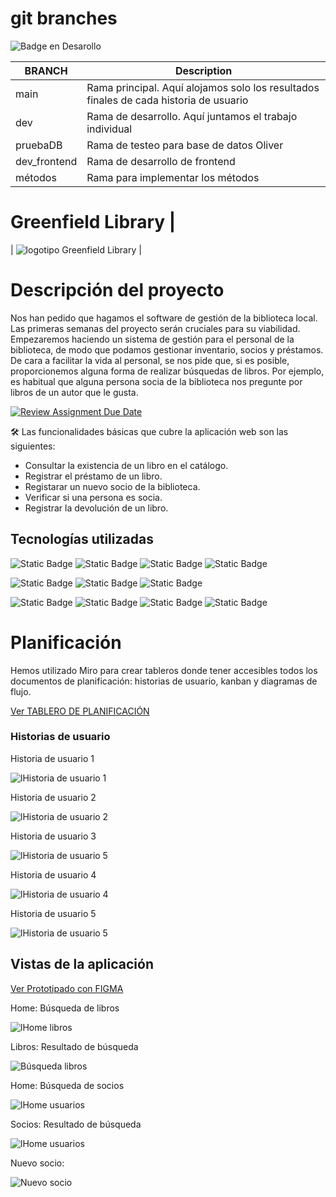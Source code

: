 # git branches

![Badge en Desarollo](https://img.shields.io/badge/STATUS-EN%20DESAROLLO-green)

| BRANCH       | Description                                                                           |
| ------------ | ------------------------------------------------------------------------------------- |
| main         | Rama principal. Aquí alojamos solo los resultados finales de cada historia de usuario |
| dev          | Rama de desarrollo. Aquí juntamos el trabajo individual                               |
| pruebaDB     | Rama de testeo para base de datos Oliver                                              |
| dev_frontend | Rama de desarrollo de frontend                                                        |
| métodos      | Rama para implementar los métodos                                                     |

# Greenfield Library |

| ![logotipo Greenfield Library](/FRONTEND/src/assets/greenfield-logo.png) |

# Descripción del proyecto

Nos han pedido que hagamos el software de gestión de la biblioteca local. Las primeras semanas del proyecto serán cruciales para su viabilidad.
Empezaremos haciendo un sistema de gestión para el personal de la biblioteca, de modo que podamos gestionar inventario, socios y préstamos.
De cara a facilitar la vida al personal, se nos pide que, si es posible, proporcionemos alguna forma de realizar búsquedas de libros. Por ejemplo, es habitual que alguna persona socia de la biblioteca nos pregunte por libros de un autor que le gusta.

[![Review Assignment Due Date](https://classroom.github.com/assets/deadline-readme-button-24ddc0f5d75046c5622901739e7c5dd533143b0c8e959d652212380cedb1ea36.svg)](https://chrome-ravioli-2d4.notion.site/Greenfield-Library-de82297c14754dcbb303cbbd07dd74bf)

🛠️ Las funcionalidades básicas que cubre la aplicación web son las siguientes:

- Consultar la existencia de un libro en el catálogo.
- Registrar el préstamo de un libro.
- Registarar un nuevo socio de la biblioteca.
- Verificar si una persona es socia.
- Registrar la devolución de un libro.

## Tecnologías utilizadas

![Static Badge](https://img.shields.io/badge/Java-v%2017-green)
![Static Badge](https://img.shields.io/badge/Spring-v%203.2.2-green?logo=spring)
![Static Badge](https://img.shields.io/badge/PostgreSQL-v%2042.7.1-green?logo=postgresql)
![Static Badge](https://img.shields.io/badge/React-v%208.2.43-green?logo=react)

![Static Badge](https://img.shields.io/badge/BackendDep-SpringWeb-blue)
![Static Badge](https://img.shields.io/badge/BackendDep-Spring%20Boot%20Dev%20Tools-blue)
![Static Badge](https://img.shields.io/badge/BackendDep-Lombok-blue)

![Static Badge](https://img.shields.io/badge/FrontendDep-npm-red?logo=npm)
![Static Badge](https://img.shields.io/badge/FrontendDev-Vite%20v5.0.8-red?logo=vite)
![Static Badge](https://img.shields.io/badge/FrontendDep-Axios%20v.1.6.7-red?logo=axios)
![Static Badge](https://img.shields.io/badge/FrontendDep-MUI-red?logo=mui)

# Planificación

Hemos utilizado Miro para crear tableros donde tener accesibles todos los documentos de planificación: historias de usuario, kanban y diagramas de flujo.

[Ver TABLERO DE PLANIFICACIÓN ](https://miro.com/app/board/uXjVNv71U9E=/)

### Historias de usuario

Historia de usuario 1

![lHistoria de usuario 1](/FRONTEND/public/hu1.png)

Historia de usuario 2

![lHistoria de usuario 2](/FRONTEND/public/hu2.png)

Historia de usuario 3

![lHistoria de usuario 5](/FRONTEND/public/hu3.png)

Historia de usuario 4

![lHistoria de usuario 4](/FRONTEND/public/hu4.png)

Historia de usuario 5

![lHistoria de usuario 5](/FRONTEND/public/hu5.png)

## Vistas de la aplicación

[Ver Prototipado con FIGMA](https://www.figma.com/file/Nvk7bk81hVoLORHvnWpjlD/Greenfield-Library?type=design&node-id=1%3A72&mode=design&t=7EFIZMEFp571UF2c-1)

Home: Búsqueda de libros

![lHome libros](/FRONTEND/public/Vista-HOME-Libros.png)

Libros: Resultado de búsqueda

![Búsqueda libros](/FRONTEND/public/Vista-Libro-resultados.png)

Home: Búsqueda de socios

![lHome usuarios](/FRONTEND/public/Vista-HOME-Usuarioss.png)

Socios: Resultado de búsqueda

![lHome usuarios](/FRONTEND/public/Vista-Usuario-resultados.png)

Nuevo socio:

![Nuevo socio](/FRONTEND/public/Vista-NuevoUsuario.png)
